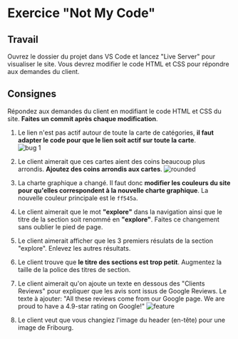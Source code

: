 # Exercice "Not My Code"

## Travail

Ouvrez le dossier du projet dans VS Code et lancez "Live Server" pour visualiser le site. Vous devrez modifier le code HTML et CSS pour répondre aux demandes du client.

## Consignes

Répondez aux demandes du client en modifiant le code HTML et CSS du site. **Faites un commit après chaque modification**.

1.  Le lien n'est pas actif autour de toute la carte de catégories, **il faut adapter le code pour que le lien soit actif sur toute la carte**.  
    ![bug 1](./doc/bug-1.gif)

1.  Le client aimerait que ces cartes aient des coins beaucoup plus arrondis. **Ajoutez des coins arrondis aux cartes**.
    ![rounded](./doc/rounded.png)

1.  La charte graphique a changé. Il faut donc **modifier les couleurs du site pour qu'elles correspondent à la nouvelle charte graphique**. La nouvelle couleur principale est le `ff545a`.

1.  Le client aimerait que le mot **"explore"** dans la navigation ainsi que le titre de la section soit renommé en **"explore"**. Faites ce changement sans oublier le pied de page.

1.  Le client aimerait afficher que les 3 premiers résulats de la section "explore". Enlevez les autres résultats.

1.  Le client trouve que **le titre des sections est trop petit**. Augmentez la taille de la police des titres de section.

1.  Le client aimerait qu'on ajoute un texte en dessous des "Clients Reviews" pour expliquer que les avis sont issus de Google Reviews. Le texte à ajouter: "All these reviews come from our Google page. We are proud to have a 4.9-star rating on Google!"
    ![feature](./doc/feature.png)

1.  Le client veut que vous changiez l'image du header (en-tête) pour une image de Fribourg.
